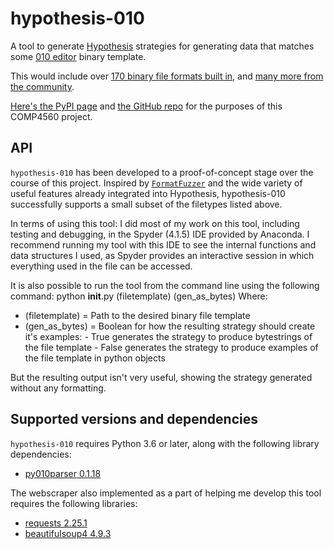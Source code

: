 # hypothesis-010

A tool to generate [Hypothesis](https://hypothesis.readthedocs.io) strategies for generating data
that matches some [010 editor](https://www.sweetscape.com/010editor/)
binary template.

This would include over [170 binary file formats built in](https://www.sweetscape.com/010editor/repository/templates/),
and [many more from the community](https://www.google.com/search?q=github+010+templates).

[Here's the PyPI page](https://pypi.org/project/hypothesis-010/) and
[the GitHub repo](https://github.com/DavidDunbier/hypothesis-010) for the purposes of this COMP4560 project.

## API

`hypothesis-010` has been developed to a proof-of-concept stage over the course of this project. Inspired by
[`FormatFuzzer`](https://uds-se.github.io/FormatFuzzer/) and the wide variety of
useful features already integrated into Hypothesis, hypothesis-010 successfully supports a small subset of the filetypes
listed above.

In terms of using this tool:
I did most of my work on this tool, including testing and debugging, in the Spyder (4.1.5) IDE provided by Anaconda.
I recommend running my tool with this IDE to see the internal functions and data structures I used, as Spyder provides
an interactive session in which everything used in the file can be accessed.


It is also possible to run the tool from the command line using the following command:
python __init__.py (filetemplate) (gen_as_bytes)
Where: 
 - (filetemplate) = Path to the desired binary file template
 - (gen_as_bytes) = Boolean for how the resulting strategy should create it's examples:
         - True generates the strategy to produce bytestrings of the file template
         - False generates the strategy to produce examples of the file template in python objects

But the resulting output isn't very useful, showing the strategy generated without any formatting.

## Supported versions and dependencies

`hypothesis-010` requires Python 3.6 or later, along with the following library dependencies:
 - [py010parser 0.1.18](https://pypi.org/project/py010parser/)
 
The webscraper also implemented as a part of helping me develop this tool requires the following libraries:
 - [requests 2.25.1](https://pypi.org/project/requests/)
 - [beautifulsoup4 4.9.3](https://pypi.org/project/beautifulsoup4/)
